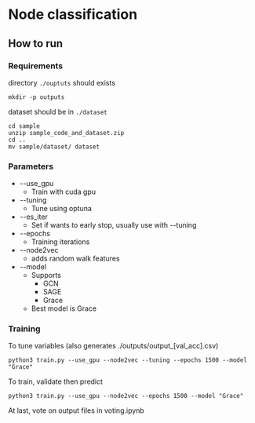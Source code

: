 # Node classification

## How to run

### Requirements

directory `./ouptuts` should exists

```bash=
mkdir -p outputs
```

dataset should be in `./dataset`

```bash=
cd sample
unzip sample_code_and_dataset.zip
cd ..
mv sample/dataset/ dataset
```

### Parameters

* --use_gpu
  * Train with cuda gpu
* --tuning
  * Tune using optuna
* --es_iter
  * Set if wants to early stop, usually use with --tuning
* --epochs
  * Training iterations
* --node2vec
  * adds random walk features
* --model
  * Supports
    * GCN
    * SAGE
    * Grace
  * Best model is Grace

### Training

To tune variables (also generates ./outputs/output_\[val_acc\].csv)

```bash=
python3 train.py --use_gpu --node2vec --tuning --epochs 1500 --model "Grace"
```

To train, validate then predict

```bash=
python3 train.py --use_gpu --node2vec --epochs 1500 --model "Grace"
```

At last, vote on output files in voting.ipynb